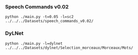 ### Speech Commands v0.02

`python ./main.py -t=0.05 -l=sc2 ../../../Datasets/speech_commands_v0.02/`



### DyLNet

`python ./main.py -l=dylnet ../../../Datasets/dylnet/Selection_morceaux/Morceaux/Mots/`
